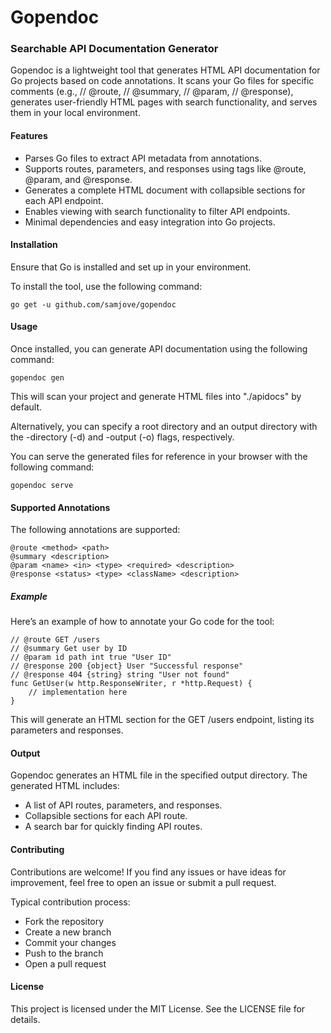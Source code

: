 # Gopendoc

### Searchable API Documentation Generator
Gopendoc is a lightweight tool that generates HTML API documentation for Go projects based on code annotations. It scans your Go files for specific comments (e.g., // @route, // @summary, // @param, // @response), generates user-friendly HTML pages with search functionality, and serves them in your local environment.

#### Features
- Parses Go files to extract API metadata from annotations.
- Supports routes, parameters, and responses using tags like @route, @param, and @response.
- Generates a complete HTML document with collapsible sections for each API endpoint.
- Enables viewing with search functionality to filter API endpoints.
- Minimal dependencies and easy integration into Go projects.

#### Installation
Ensure that Go is installed and set up in your environment.

To install the tool, use the following command:

`go get -u github.com/samjove/gopendoc`



#### Usage
Once installed, you can generate API documentation using the following command:

`gopendoc gen`

This will scan your project and generate HTML files into "./apidocs" by default.

Alternatively, you can specify a root directory and an output directory with the -directory (-d) and -output (-o) flags, respectively.

You can serve the generated files for reference in your browser with the following command:

`gopendoc serve`

#### Supported Annotations
The following annotations are supported:
```
@route <method> <path>
@summary <description>
@param <name> <in> <type> <required> <description>
@response <status> <type> <className> <description>
```

##### Example
Here’s an example of how to annotate your Go code for the tool:

```
// @route GET /users
// @summary Get user by ID
// @param id path int true "User ID"
// @response 200 {object} User "Successful response"
// @response 404 {string} string "User not found"
func GetUser(w http.ResponseWriter, r *http.Request) {
    // implementation here
}
```
This will generate an HTML section for the GET /users endpoint, listing its parameters and responses.

#### Output
Gopendoc generates an HTML file in the specified output directory. The generated HTML includes:

- A list of API routes, parameters, and responses.
- Collapsible sections for each API route.
- A search bar for quickly finding API routes.

#### Contributing
Contributions are welcome! If you find any issues or have ideas for improvement, feel free to open an issue or submit a pull request.

Typical contribution process:
- Fork the repository
- Create a new branch
- Commit your changes
- Push to the branch
- Open a pull request

#### License
This project is licensed under the MIT License. See the LICENSE file for details.